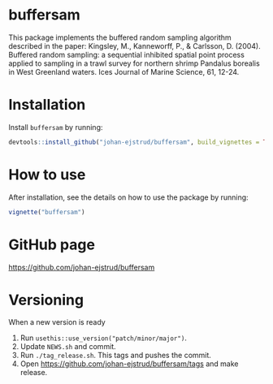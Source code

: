 # buffersam
This package implements the buffered random sampling algorithm described in the paper: Kingsley, M., Kanneworff, P., & Carlsson, D. (2004). Buffered random sampling: a sequential inhibited spatial point process applied to sampling in a trawl survey for northern shrimp Pandalus borealis in West Greenland waters. Ices Journal of Marine Science, 61, 12-24.

# Installation
Install `buffersam` by running:
```r
devtools::install_github("johan-ejstrud/buffersam", build_vignettes = TRUE)
```

# How to use
After installation, see the details on how to use the package by running:
```r
vignette("buffersam")
```

# GitHub page
https://github.com/johan-ejstrud/buffersam

# Versioning
When a new version is ready
1. Run `usethis::use_version("patch/minor/major")`.
1. Update `NEWS.sh` and commit.
1. Run `./tag_release.sh`. This tags and pushes the commit.
1. Open https://github.com/johan-ejstrud/buffersam/tags and make release.
